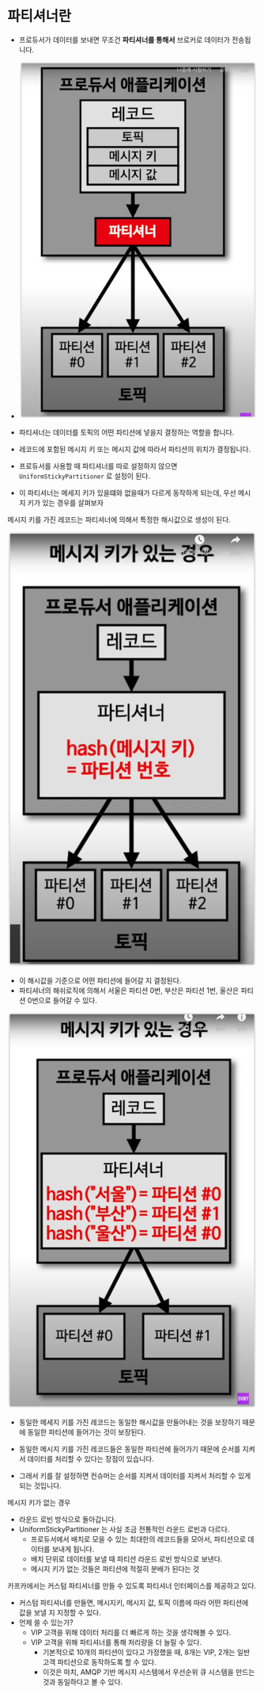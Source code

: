 # 파티셔너란

- 프로듀서가 데이터를 보내면 무조건 **파티셔너를 통해서** 브로커로 데이터가 전송됩니다.


- ![](/images/2022-06-02-17-42-07.png)

- 파티셔너는 데이터를 토픽의 어떤 파티션에 넣을지 결정하는 역할을 합니다.
- 레코드에 포함된 메시지 키 또는 메시지 값에 따라서 파티션의 위치가 결정됩니다.
- 프로듀서를 사용할 때 파티셔너를 따로 설정하지 않으면 `UniformStickyPartitioner` 로 설정이 된다.
- 이 파티셔너는 메세지 키가 있을떄와 없을때가 다르게 동작하게 되는데, 우선 메시지 키가 있는 경우를 살펴보자

메시지 키를 가진 레코드는 파티셔너에 의해서 특정한 해시값으로 생성이 된다.

![](/images/2022-06-02-17-43-33.png)

- 이 해시값을 기준으로 어떤 파티션에 들어갈 지 결정된다.
- 파티셔너의 해쉬로직에 의해서 서울은 파티션 0번, 부산은 파티션 1번, 울산은 파티션 0번으로 들어갈 수 있다.

![](/images/2022-06-02-17-44-29.png)

- 동일한 메세지 키를 가진 레코드는 동일한 해시값을 만들어내는 것을 보장하기 때문에 동일한 파티션에 들어가는 것이 보장된다.
- 동일한 메시지 키를 가진 레코드들은 동일한 파티션에 들어가기 때문에 순서를 지켜서 데이터를 처리할 수 있다는 장점이 있습니다.

- 그래서 키를 잘 설정하면 컨슈머는 순서를 지켜서 데이터를 지켜서 처리할 수 있게 되는 것입니다.


메시지 키가 없는 경우
- 라운드 로빈 방식으로 돌아갑니다.
- UniformStickyPartitioner 는 사실 조금 전통적인 라운드 로빈과 다르다.
  - 프로듀서에서 배치로 모을 수 있는 최대한의 레코드들을 모아서, 파티션으로 데이터를 보내게 됩니다.
  - 배치 단위로 데이터를 보낼 때 파티션 라운드 로빈 방식으로 보낸다.
  - 메시지 키가 없는 것들은 파티션에 적절히 분배가 된다는 것


카프카에서는 커스텀 파티셔너를 만들 수 있도록 파티셔너 인터페이스를 제공하고 있다.
- 커스텀 파티셔너를 만들면, 메시지키, 메시지 값, 토픽 이름에 따라 어떤 파티션에 값을 보낼 지 지정할 수 있다.
- 언제 쓸 수 있는가?
  - VIP 고객을 위해 데이터 처리를 더 빠르게 하는 것을 생각해볼 수 있다.
  - VIP 고객을 위해 파티셔너를 통해 처리량을 더 늘릴 수 있다.
    - 기본적으로 10개의 파티션이 있다고 가정했을 때, 8개는 VIP, 2개는 일반 고객 파티션으로 동작하도록 할 수 있다.
    - 이것은 마치, AMQP 기반 메시지 시스템에서 우선순위 큐 시스템을 만드는 것과 동일하다고 볼 수 있다.
